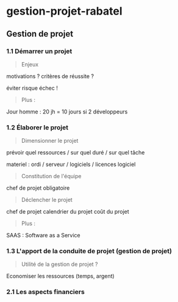 # gestion-projet-rabatel

## Gestion de projet

### 1.1 Démarrer un projet

> Enjeux

motivations ?
critères de réussite ?

éviter risque échec !

> Plus :

Jour homme : 20 jh = 10 jours si 2 développeurs

### 1.2 Élaborer le projet

> Dimensionner le projet

prévoir quel ressources / sur quel duré / sur quel tâche

materiel : ordi / serveur / logiciels / licences logiciel

> Constitution de l'équipe

chef de projet obligatoire

> Déclencher le projet

chef de projet
calendrier du projet
coût du projet

> Plus :

SAAS : Software as a Service

### 1.3 L'apport de la conduite de projet (gestion de projet)

> Utilité de la gestion de projet ?

Economiser les ressources (temps, argent)

### 2.1 Les aspects financiers

>
